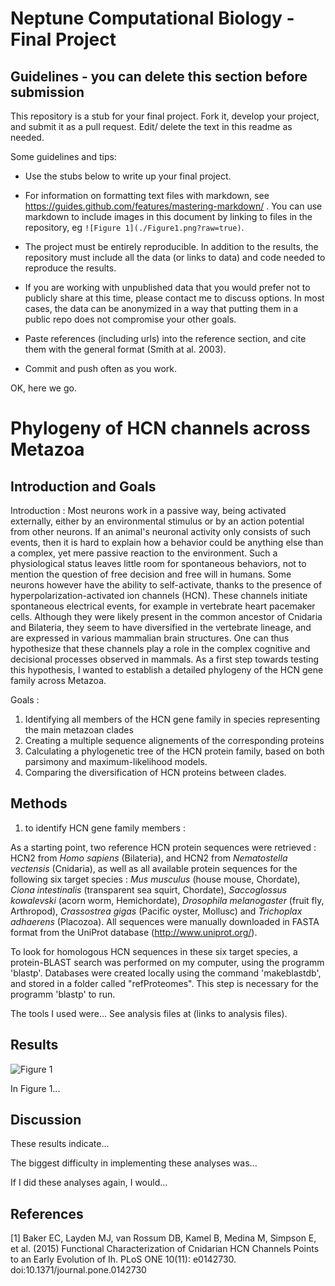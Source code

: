 # Neptune Computational Biology - Final Project

## Guidelines - you can delete this section before submission

This repository is a stub for your final project. Fork it, develop your project, and submit it as a pull request. Edit/ delete the text in this readme as needed.

Some guidelines and tips:

- Use the stubs below to write up your final project.

- For information on formatting text files with markdown, see https://guides.github.com/features/mastering-markdown/ . You can use markdown to include images in this document by linking to files in the repository, eg `![Figure 1](./Figure1.png?raw=true)`.

- The project must be entirely reproducible. In addition to the results, the repository must include all the data (or links to data) and code needed to reproduce the results.

- If you are working with unpublished data that you would prefer not to publicly share at this time, please contact me to discuss options. In most cases, the data can be anonymized in a way that putting them in a public repo does not compromise your other goals.

- Paste references (including urls) into the reference section, and cite them with the general format (Smith at al. 2003).

- Commit and push often as you work.

OK, here we go.

# Phylogeny of HCN channels across Metazoa

## Introduction and Goals

Introduction : 	Most neurons work in a passive way, being activated externally, either by an environmental stimulus or by an action potential from other neurons. If an animal's neuronal activity only consists of such events, then it is hard to explain how a behavior could be anything else than a complex, yet mere passive reaction to the environment. Such a physiological status leaves little room for spontaneous behaviors, not to mention the question of free decision and free will in humans. Some neurons however have the ability to self-activate, thanks to the presence of hyperpolarization-activated ion channels (HCN). These channels initiate spontaneous electrical events, for example in vertebrate heart pacemaker cells. Although they were likely present in the common ancestor of Cnidaria and Bilateria, they seem to have diversified in the vertebrate lineage, and are expressed in various mammalian brain structures. One can thus hypothesize that these channels play a role in the complex cognitive and decisional processes observed in mammals. As a first step towards testing this hypothesis, I wanted to establish a detailed phylogeny of the HCN gene family across Metazoa.


Goals :
1) Identifying all members of the HCN gene family in species representing the main metazoan clades
2) Creating a multiple sequence alignements of the corresponding proteins
3) Calculating a phylogenetic tree of the HCN protein family, based on both parsimony and maximum-likelihood models.
4) Comparing the diversification of HCN proteins between clades.


## Methods

1) to identify HCN gene family members :

As a starting point, two reference HCN protein sequences were retrieved : HCN2 from *Homo sapiens* (Bilateria), and HCN2 from *Nematostella vectensis* (Cnidaria), as well as all available protein sequences for the following six target species : *Mus musculus* (house mouse, Chordate), *Ciona intestinalis* (transparent sea squirt, Chordate), *Saccoglossus kowalevski* (acorn worm, Hemichordate), *Drosophila melanogaster* (fruit fly, Arthropod), *Crassostrea gigas* (Pacific oyster, Mollusc) and *Trichoplax adhaerens* (Placozoa).
All sequences were manually downloaded in FASTA format from the UniProt database (http://www.uniprot.org/).

To look for homologous HCN sequences in these six target species, a protein-BLAST search was performed on my computer, using the programm 'blastp'. Databases were created locally using the command 'makeblastdb', and stored in a folder called "refProteomes". This step is necessary for the programm 'blastp' to run.









The tools I used were... See analysis files at (links to analysis files).

## Results

![Figure 1](./Figure1.png?raw=true)

In Figure 1...

## Discussion

These results indicate...

The biggest difficulty in implementing these analyses was...

If I did these analyses again, I would...

## References

[1] Baker EC, Layden MJ, van Rossum DB, Kamel B, Medina M, Simpson E, et al. (2015) Functional Characterization of Cnidarian HCN Channels Points to an Early Evolution of Ih. PLoS ONE 10(11): e0142730. doi:10.1371/journal.pone.0142730
